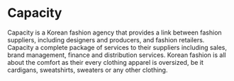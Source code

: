 # Capacity
Capacity is a Korean fashion agency that provides a link between fashion suppliers, including designers and producers, and fashion retailers. Capacity a complete package of services to their suppliers including sales, brand management, finance and distribution services. Korean fashion is all about the comfort as their every clothing apparel is oversized, be it cardigans, sweatshirts, sweaters or any other clothing.
